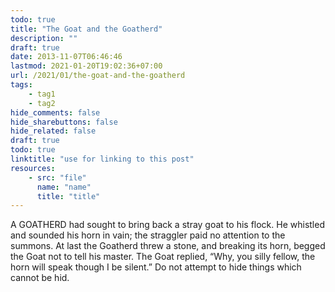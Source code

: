 ```yaml
---
todo: true
title: "The Goat and the Goatherd"
description: ""
draft: true
date: 2013-11-07T06:46:46
lastmod: 2021-01-20T19:02:36+07:00
url: /2021/01/the-goat-and-the-goatherd
tags:
    - tag1
    - tag2
hide_comments: false
hide_sharebuttons: false
hide_related: false
draft: true
todo: true
linktitle: "use for linking to this post"
resources:
    - src: "file"
      name: "name"
      title: "title"
---
```

A GOATHERD had sought to bring back a stray goat to his flock. He whistled and sounded his horn in vain; the straggler paid no attention to the summons. At last the Goatherd threw a stone, and breaking its horn, begged the Goat not to tell his master. The Goat replied, “Why, you silly fellow, the horn will speak though I be silent.”
Do not attempt to hide things which cannot be hid.

